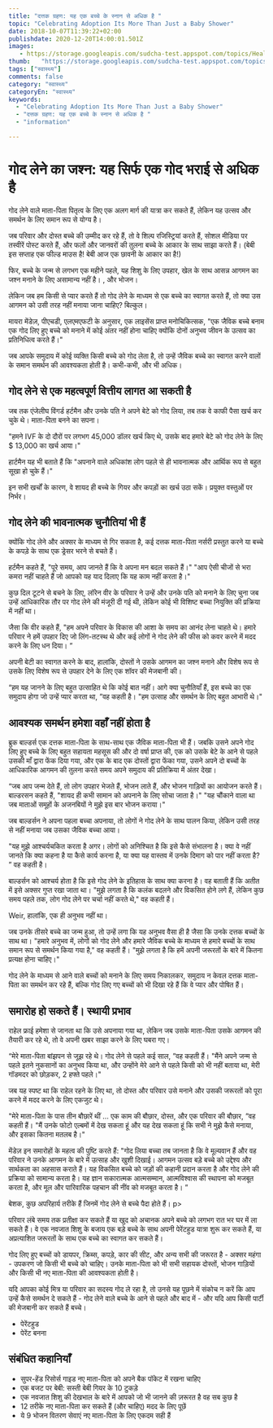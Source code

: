 ```yaml
---
title: "दत्तक ग्रहण: यह एक बच्चे के स्नान से अधिक है "
topic: "Celebrating Adoption Its More Than Just a Baby Shower"
date: 2018-10-07T11:39:22+02:00
publishdate: 2020-12-20T14:00:01.501Z
images: 
   - https://storage.googleapis.com/sudcha-test.appspot.com/topics/Health/default-selection/2.jpg
thumb:   "https://storage.googleapis.com/sudcha-test.appspot.com/topics/Health/default-selection/thumb/2.jpg"
tags: ["स्वास्थ्य"]
comments: false
category: "स्वास्थ्य"
categoryEn: "स्वास्थ्य"
keywords: 
  - "Celebrating Adoption Its More Than Just a Baby Shower"
  - "दत्तक ग्रहण: यह एक बच्चे के स्नान से अधिक है "
  - "information"

---
```

<h1> गोद लेने का जश्न: यह सिर्फ एक गोद भराई से अधिक है </h1> <p> गोद लेने वाले माता-पिता पितृत्व के लिए एक अलग मार्ग की यात्रा कर सकते हैं, लेकिन यह उत्सव और समर्थन के लिए समान रूप से योग्य है। </p> <p> जब परिवार और दोस्त बच्चे की उम्मीद कर रहे हैं, तो वे शिल्प रजिस्ट्रियां करते हैं, सोशल मीडिया पर तस्वीरें पोस्ट करते हैं, और फलों और जानवरों की तुलना बच्चे के आकार के साथ साझा करते हैं। (बेबी इस सप्ताह एक फील्ड माउस है! बेबी आज एक छावनी के आकार का है!) </P> <p> फिर, बच्चे के जन्म से लगभग एक महीने पहले, यह शिशु के लिए उपहार, खेल के साथ आसन्न आगमन का जश्न मनाने के लिए असामान्य नहीं है। , और भोजन। </p> <p> लेकिन जब हम किसी से प्यार करते हैं तो गोद लेने के माध्यम से एक बच्चे का स्वागत करते हैं, तो क्या उस आगमन को उसी तरह नहीं मनाया जाना चाहिए? बिल्कुल। </p> <p> मायरा मेंडेज़, पीएचडी, एलएमएफटी के अनुसार, एक लाइसेंस प्राप्त मनोचिकित्सक, "एक जैविक बच्चे बनाम एक गोद लिए हुए बच्चे को मनाने में कोई अंतर नहीं होना चाहिए क्योंकि दोनों अनुभव जीवन के उत्सव का प्रतिनिधित्व करते हैं।" </p> <p> जब आपके समुदाय में कोई व्यक्ति किसी बच्चे को गोद लेता है, तो उन्हें जैविक बच्चे का स्वागत करने वालों के समान समर्थन की आवश्यकता होती है। कभी-कभी, और भी अधिक। </p> <h2> गोद लेने से एक महत्वपूर्ण वित्तीय लागत आ सकती है </h2> <p> जब तक एंजेलीघ विंगर्ड हर्टमैन और उनके पति ने अपने बेटे को गोद लिया, तब तक वे काफी पैसा खर्च कर चुके थे। माता-पिता बनने का सपना। </p> <p> "हमने IVF के दो दौरों पर लगभग 45,000 डॉलर खर्च किए थे, उसके बाद हमारे बेटे को गोद लेने के लिए $ 13,000 का खर्च आया।" </p> <p> हार्टमैन यह भी बताते हैं कि "अपनाने वाले अधिकांश लोग पहले से ही भावनात्मक और आर्थिक रूप से बहुत सूखा हो चुके हैं।" </p> <p> इन सभी खर्चों के कारण, वे शायद ही बच्चे के गियर और कपड़ों का खर्च उठा सकें। प्रयुक्त वस्तुओं पर निर्भर। </p> <h2> गोद लेने की भावनात्मक चुनौतियां भी हैं </h2> <p> क्योंकि गोद लेने और अक्सर के माध्यम से गिर सकता है, कई दत्तक माता-पिता नर्सरी प्रस्तुत करने या बच्चे के कपड़े के साथ एक ड्रेसर भरने से बचते हैं। </p> </p> हर्टमैन कहते हैं, "पूरे समय, आप जानते हैं कि वे अपना मन बदल सकते हैं।" "आप ऐसी चीजों से भरा कमरा नहीं चाहते हैं जो आपको यह याद दिलाए कि यह काम नहीं करता है।" </p> <p> कुछ दिल टूटने से बचने के लिए, लॉरेन वीर के परिवार ने उन्हें और उनके पति को मनाने के लिए चुना जब उन्हें आधिकारिक तौर पर गोद लेने की मंजूरी दी गई थी, लेकिन कोई भी विशिष्ट बच्चा नियुक्ति की प्रक्रिया में नहीं था। </p> <p> जैसा कि वीर कहते हैं, "हम अपने परिवार के विकास की आशा के समय का आनंद लेना चाहते थे। हमारे परिवार ने हमें उपहार दिए जो लिंग-तटस्थ थे और कई लोगों ने गोद लेने की फीस को कवर करने में मदद करने के लिए धन दिया। ” </p> <p> अपनी बेटी का स्वागत करने के बाद, हालांकि, दोस्तों ने उसके आगमन का जश्न मनाने और विशेष रूप से उसके लिए विशेष रूप से उपहार देने के लिए एक शॉवर की मेजबानी की। </p> <p> “हम यह जानने के लिए बहुत उत्साहित थे कि कोई बात नहीं। आगे क्या चुनौतियाँ हैं, इस बच्चे का एक समुदाय होगा जो उन्हें प्यार करता था, ”वह कहती है। "हम उत्साह और समर्थन के लिए बहुत आभारी थे।" </p> <h2> आवश्यक समर्थन हमेशा वहाँ नहीं होता है </h2> <p> ब्रुक बाल्डर्स एक दत्तक माता-पिता के साथ-साथ एक जैविक माता-पिता भी हैं। जबकि उसने अपने गोद लिए हुए बच्चे के लिए बहुत सहायता महसूस की और दो वर्षा प्राप्त की, एक को उसके बेटे के आने से पहले उसकी माँ द्वारा फेंक दिया गया, और एक के बाद एक दोस्तों द्वारा फेंका गया, उसने अपने दो बच्चों के आधिकारिक आगमन की तुलना करते समय अपने समुदाय की प्रतिक्रिया में अंतर देखा। </p> <p> “जब आप जन्म देते हैं, तो लोग उपहार भेजते हैं, भोजन लाते हैं, और भोजन गाड़ियों का आयोजन करते हैं। बाल्डरसन कहते हैं, "शायद ही कभी सामान को अपनाने के लिए सोचा जाता है।" "यह चौंकाने वाला था जब माताओं समूहों के अजनबियों ने मुझे इस बार भोजन कराया।" </p> <p> जब बाल्डर्सन ने अपना पहला बच्चा अपनाया, तो लोगों ने गोद लेने के साथ पालन किया, लेकिन उसी तरह से नहीं मनाया जब उसका जैविक बच्चा आया। </p> <p> "यह मुझे आश्चर्यचकित करता है अगर। लोगों को अनिश्चित है कि इसे कैसे संभालना है। क्या वे नहीं जानते कि क्या कहना है या कैसे कार्य करना है, या क्या यह वास्तव में उनके दिमाग को पार नहीं करता है? ” वह कहती है। </p> <p> बाल्डर्सन को आश्चर्य होता है कि इसे गोद लेने के इतिहास के साथ क्या करना है। वह बताती हैं कि अतीत में इसे अक्सर गुप्त रखा जाता था। "मुझे लगता है कि कलंक बदलने और विकसित होने लगे हैं, लेकिन कुछ समय पहले तक, लोग गोद लेने पर चर्चा नहीं करते थे," वह कहती हैं। </p> <p> Weir, हालांकि, एक ही अनुभव नहीं था। </p> <p> जब उनके तीसरे बच्चे का जन्म हुआ, तो उन्हें लगा कि यह अनुभव वैसा ही है जैसा कि उनके दत्तक बच्चों के साथ था। "हमारे अनुभव में, लोगों को गोद लेने और हमारे जैविक बच्चे के माध्यम से हमारे बच्चों के साथ समान रूप से समर्थन किया गया है," वह कहती हैं। "मुझे लगता है कि हमें अपनी जरूरतों के बारे में कितना प्रत्यक्ष होना चाहिए।" </p> <p> गोद लेने के माध्यम से आने वाले बच्चों को मनाने के लिए समय निकालकर, समुदाय न केवल दत्तक माता-पिता का समर्थन कर रहे हैं, बल्कि गोद लिए गए बच्चों को भी दिखा रहे हैं कि वे प्यार और पोषित हैं। </p> <h2> समारोह हो सकते हैं। स्थायी प्रभाव </h2> <p> राहेल फ्राई हमेशा से जानता था कि उसे अपनाया गया था, लेकिन जब उसके माता-पिता उसके आगमन की तैयारी कर रहे थे, तो वे अपनी खबर साझा करने के लिए घबरा गए। </p> <p> “मेरे माता-पिता बांझपन से जूझ रहे थे। गोद लेने से पहले कई साल, ”वह कहती हैं। "मैंने अपने जन्म से पहले इतने नुकसानों का अनुभव किया था, और उन्होंने मेरे आने से पहले किसी को भी नहीं बताया था, मेरी गॉडमदर को छोड़कर, 2 हफ्ते पहले।" </P> <p> जब यह स्पष्ट था कि राहेल रहने के लिए था, तो दोस्त और परिवार उसे मनाने और उसकी जरूरतों को पूरा करने में मदद करने के लिए एकजुट थे। </p> <p> "मेरे माता-पिता के पास तीन बौछारें थीं ... एक काम की बौछार, दोस्त, और एक परिवार की बौछार, ”वह कहती हैं। "मैं उनके फोटो एल्बमों में देख सकता हूं और यह देख सकता हूं कि सभी ने मुझे कैसे मनाया, और इसका कितना मतलब है।" </p> <p> मेंडेज़ इन समारोहों के महत्व की पुष्टि करते हैं: "गोद लिया बच्चा तब जानता है कि वे मूल्यवान हैं और वह परिवार ने उनके आगमन के बारे में उत्साह और खुशी दिखाई। आगमन उत्सव बड़े बच्चे को उद्देश्य और सार्थकता का अहसास कराते हैं। यह विकसित बच्चे को जड़ों की कहानी प्रदान करता है और गोद लेने की प्रक्रिया को सामान्य करता है। यह ज्ञान सकारात्मक आत्मसम्मान, आत्मविश्वास की स्थापना को मजबूत करता है, और मूल और पारिवारिक पहचान की नींव को मजबूत करता है। ”</p> <p> बेशक, कुछ अपरिहार्य तरीके हैं जिनमें गोद लेने से बच्चे पैदा होते हैं। <//> p> <p> परिवार लंबे समय तक प्रतीक्षा कर सकते हैं या खुद को अचानक अपने बच्चे को लगभग रात भर घर में ला सकते हैं। वे एक नवजात शिशु के बजाय एक बड़े बच्चे के साथ अपनी पेरेंटहुड यात्रा शुरू कर सकते हैं, या अप्रत्याशित जरूरतों के साथ एक बच्चे का स्वागत कर सकते हैं। </p> <p> गोद लिए हुए बच्चों को डायपर, क्रिब्स, कपड़े, कार की सीट, और अन्य सभी की जरूरत है - अक्सर महंगा - उपकरण जो किसी भी बच्चे को चाहिए। उनके माता-पिता को भी सभी सहायक दोस्तों, भोजन गाड़ियों और किसी भी नए माता-पिता की आवश्यकता होती है। </p> <p> यदि आपका कोई मित्र या परिवार का सदस्य गोद ले रहा है, तो उनसे यह पूछने में संकोच न करें कि आप उन्हें कैसे समर्थन दे सकते हैं - गोद लेने वाले बच्चे के आने से पहले और बाद में - और यदि आप किसी पार्टी की मेजबानी कर सकते हैं बच्चे। </p> <ul> <li> पेरेंटहुड </li> <li> पेरेंट बनना </li> </ul> <h2> संबंधित कहानियाँ </h2> <ul> <li> सुपर-हेंड रिसोर्स गाइड नए माता-पिता को अपने बैक पॉकेट में रखना चाहिए </li> <li> एक बजट पर बेबी: सस्ती बेबी गियर के 10 टुकड़े </li> <li> एक नवजात शिशु की देखभाल के बारे में आपको जो भी जानने की ज़रूरत है वह सब कुछ है </li> <li > 12 तरीके नए माता-पिता कर सकते हैं (और चाहिए) मदद के लिए पूछें </li> <li> ये 9 भोजन वितरण सेवाएं नए माता-पिता के लिए एकदम सही हैं </li> </ul> 